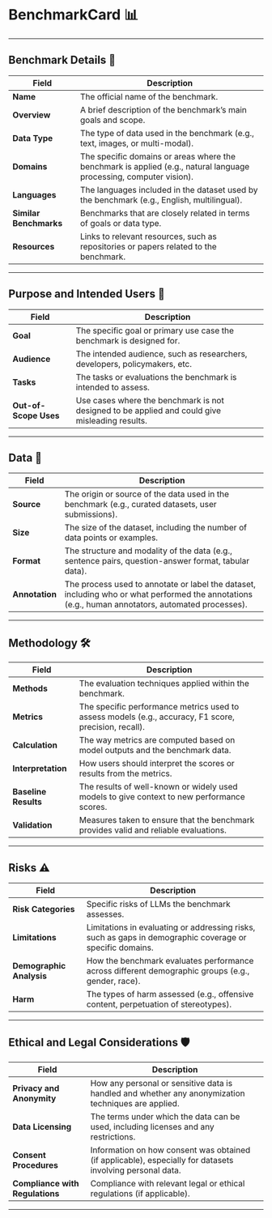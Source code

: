 # BenchmarkCard 📊

---

## Benchmark Details 📝

| **Field**              | **Description**                                                                                                                                  |
|------------------------|--------------------------------------------------------------------------------------------------------------------------------------------------|
| **Name**               | The official name of the benchmark.                                                                                                              |
| **Overview**           | A brief description of the benchmark’s main goals and scope.                                                                                     |
| **Data Type**          | The type of data used in the benchmark (e.g., text, images, or multi-modal).                                                                     |
| **Domains**            | The specific domains or areas where the benchmark is applied (e.g., natural language processing, computer vision).                               |
| **Languages**          | The languages included in the dataset used by the benchmark (e.g., English, multilingual).                                                       |
| **Similar Benchmarks** | Benchmarks that are closely related in terms of goals or data type.                                                                              |
| **Resources**          | Links to relevant resources, such as repositories or papers related to the benchmark.                                                            |

---

## Purpose and Intended Users 🎯

| **Field**            | **Description**                                                                                                                                       |
|----------------------|-------------------------------------------------------------------------------------------------------------------------------------------------------|
| **Goal**             | The specific goal or primary use case the benchmark is designed for.                                                                                  |
| **Audience**         | The intended audience, such as researchers, developers, policymakers, etc.                                                                            |
| **Tasks**            | The tasks or evaluations the benchmark is intended to assess.                                                                                         |
| **Out-of-Scope Uses** | Use cases where the benchmark is not designed to be applied and could give misleading results.                                                       |

---

## Data 📁

| **Field**     | **Description**                                                                                                                                             |
|---------------|-------------------------------------------------------------------------------------------------------------------------------------------------------------|
| **Source**    | The origin or source of the data used in the benchmark (e.g., curated datasets, user submissions).                                                          |
| **Size**      | The size of the dataset, including the number of data points or examples.                                                                                   |
| **Format**    | The structure and modality of the data (e.g., sentence pairs, question-answer format, tabular data).                                                        |
| **Annotation** | The process used to annotate or label the dataset, including who or what performed the annotations (e.g., human annotators, automated processes).           |

---

## Methodology 🛠️

| **Field**            | **Description**                                                                                                                                      |
|----------------------|------------------------------------------------------------------------------------------------------------------------------------------------------|
| **Methods**          | The evaluation techniques applied within the benchmark.                                                                                              |
| **Metrics**          | The specific performance metrics used to assess models (e.g., accuracy, F1 score, precision, recall).                                                |
| **Calculation**      | The way metrics are computed based on model outputs and the benchmark data.                                                                          |
| **Interpretation**   | How users should interpret the scores or results from the metrics.                                                                                   |
| **Baseline Results** | The results of well-known or widely used models to give context to new performance scores.                                                           |
| **Validation**       | Measures taken to ensure that the benchmark provides valid and reliable evaluations.                                                                 |

---

## Risks ⚠️

| **Field**             | **Description**                                                                                                                                     |
|-----------------------|-----------------------------------------------------------------------------------------------------------------------------------------------------|
| **Risk Categories**   | Specific risks of LLMs the benchmark assesses.                                                                                                      |
| **Limitations**       | Limitations in evaluating or addressing risks, such as gaps in demographic coverage or specific domains.                                             |
| **Demographic Analysis** | How the benchmark evaluates performance across different demographic groups (e.g., gender, race).                                                |
| **Harm**              | The types of harm assessed (e.g., offensive content, perpetuation of stereotypes).                                                                  |

---

## Ethical and Legal Considerations 🛡️

| **Field**              | **Description**                                                                                                                                   |
|------------------------|---------------------------------------------------------------------------------------------------------------------------------------------------|
| **Privacy and Anonymity** | How any personal or sensitive data is handled and whether any anonymization techniques are applied.                                             |
| **Data Licensing**     | The terms under which the data can be used, including licenses and any restrictions.                                                              |
| **Consent Procedures** | Information on how consent was obtained (if applicable), especially for datasets involving personal data.                                          |
| **Compliance with Regulations** | Compliance with relevant legal or ethical regulations (if applicable).                                                                   |

---
